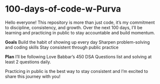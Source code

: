 # 100-days-of-code-w-Purva
Hello everyone!
This repository is more than just code, it’s my commitment to discipline, consistency, and growth. Over the next 100 days, 
I’ll be learning and practicing in public to stay accountable and build momentum.

**Goals**
Build the habit of showing up every day
Sharpen problem-solving and coding skills
Stay consistent through public practice

**Plan**
I’ll be following Love Babbar’s 450 DSA Questions list and solving at least 2 questions daily.

Practicing in public is the best way to stay consistent and I’m excited to share this journey with you!
